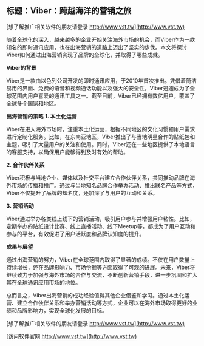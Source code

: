 ## **标题：Viber：跨越海洋的营销之旅**

[想了解推广相关软件的朋友请登录 http://www.vst.tw](http://www.vst.tw)

随着全球化的深入，越来越多的企业开始关注海外市场的机会，而Viber作为一款知名的即时通讯应用，也在出海营销的道路上迈出了坚实的步伐。本文将探讨Viber如何通过出海营销实现了品牌的全球化，并取得了哪些成就。

**Viber的背景**

Viber是一款由以色列公司开发的即时通讯应用，于2010年首次推出。凭借着简洁易用的界面、免费的语音和视频通话功能以及强大的安全性，Viber迅速成为了全球范围内用户喜爱的通讯工具之一。截至目前，Viber已经拥有数亿用户，覆盖了全球多个国家和地区。

**出海营销的策略**
**1. 本土化运营**

Viber在进入海外市场时，注重本土化运营，根据不同地区的文化习惯和用户需求进行定制化服务。比如，在东南亚地区，Viber推出了与当地明星合作的贴纸包和主题，吸引了大量用户的关注和使用。同时，Viber还在一些地区提供了本地语言的客服支持，以确保用户能够得到及时有效的帮助。

**2. 合作伙伴关系**

Viber积极与当地企业、媒体以及社交平台建立合作伙伴关系，共同推动品牌在海外市场的传播和推广。通过与当地知名品牌合作举办活动、推出联名产品等方式，Viber不仅提升了品牌的知名度，还加深了与用户的互动和关系。

**3. 营销活动**

Viber通过举办各类线上线下的营销活动，吸引用户参与并增强用户粘性。比如，定期举办的贴纸设计比赛、线上直播活动、线下Meetup等，都成为了用户互动和参与的平台，有效促进了用户活跃度和品牌认知度的提升。

**成果与展望**

通过出海营销的努力，Viber在全球范围内取得了显著的成绩。不仅在用户数量上持续增长，还在品牌影响力、市场份额等方面取得了可观的进展。未来，Viber将继续致力于加强与海外市场的合作与交流，不断创新营销手段，进一步巩固和扩大其在全球通讯应用市场的地位。

总而言之，Viber出海营销的成功经验值得其他企业借鉴和学习。通过本土化运营、建立合作伙伴关系和举办营销活动等方式，企业可以在海外市场取得更好的业绩和品牌影响力，实现全球化发展的目标。

[想了解推广相关软件的朋友请登录 http://www.vst.tw](http://www.vst.tw)


[访问软件官网 http://www.vst.tw](http://www.vst.tw)
